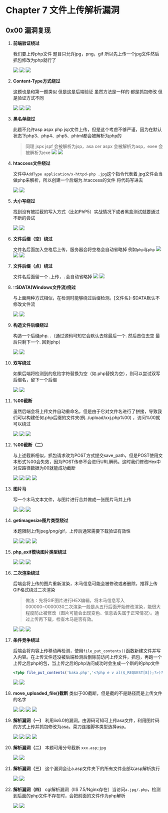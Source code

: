 # Chapter 7 文件上传解析漏洞
## 0x00 漏洞复现

1. **前端验证绕过**

    我们要上传php文件 题目只允许jpg，png，gif 所以先上传一个jpg文件然后抓包修改为php就行了

	![](https://nc0.cdn.zkaq.cn/md/5371/b48d1a6fd5dd3eff08c32a48507b0746_69169.png)
	![](https://nc0.cdn.zkaq.cn/md/5371/ab63f527fc252ee878625560a94edb70_64682.png)
	![](https://nc0.cdn.zkaq.cn/md/5371/364f1aadea398f66e1ddc9f845dcd9fc_71847.png)

2. **Content-Type方式绕过**

   这题也是和第一题类似 但是这是后端验证 虽然方法是一样的 都是抓包修改 但是验证方式不同

   ![](https://nc0.cdn.zkaq.cn/md/5371/eb112301a4a9a1ca47552b68991ab68d_57413.png)
   ![](https://nc0.cdn.zkaq.cn/md/5371/2f7201605383fc05a93a292497efff20_92092.png)
   ![](https://nc0.cdn.zkaq.cn/md/5371/620dedc7d4698c338b8f7c19d6eb7e57_68298.png)

3. **黑名单绕过**

   此题不允许asp aspx php jsp文件上传，但是这个考虑不够严谨，因为在默认状态下php3、php4、php5、phtml都会被解析为php的

   > 同理 jspx jspf 会被解析为jsp，asa cer aspx 会被解析为asp，exee 会被解析为exe
   ![](https://nc0.cdn.zkaq.cn/md/5371/4b7a330dbfca89f0c66dc556af6bfea2_15252.png)
   ![](https://nc0.cdn.zkaq.cn/md/5371/59c263d54d20b2a2211b66337d587e3e_43622.png)

4. **htaccess文件绕过**

   文件中```AddType application/x-httpd-php .jpg```这个指令代表着.jpg文件会当做php来解析，所以创建一个后缀为.htaccess的文件 将代码写进去

   ![](https://nc0.cdn.zkaq.cn/md/5371/de07e5e5040fdcc7a81165737e4c25bb_29450.png)
   ![](https://nc0.cdn.zkaq.cn/md/5371/f05b96027ba4e4f6da4ef2094c346a26_34615.png)

5. **大小写绕过**

   找到没有被拦截的写入方式（比如PhP5）实战情况下或者黑盒测试就要通过不断的尝试

   ![](https://nc0.cdn.zkaq.cn/md/5371/a09486fb02bc848a39ab0c2c1a53daa7_76415.png)
   ![](https://nc0.cdn.zkaq.cn/md/5371/5c0001b016f58dc200074e04ed1986a2_37845.png)

6. **文件后缀（空）绕过**

   文件名后面加入空格后上传，服务器会将空格会自动省略掉 例如`php`与`php`
   ![](https://nc0.cdn.zkaq.cn/md/5371/a91fe3c90588f18dea180562bf42ae40_86778.png)
   ![](https://nc0.cdn.zkaq.cn/md/5371/d7595671412589397b954de337bd8d65_85441.png)
   ![](https://nc0.cdn.zkaq.cn/md/5371/cd2d122d6aa9441f512e80f404d4e076_82360.png)

7. **文件后缀（点）绕过**

   文件名后面留一个`.`上传，`.`会自动省略掉
   ![](https://nc0.cdn.zkaq.cn/md/5371/ad09d47a4a76d50d95ee10af1a2f2532_42400.png)
   ![](https://nc0.cdn.zkaq.cn/md/5371/f909f8390583825d49bb1964061530ae_53332.png)

8. **::$DATA(Windows文件流)绕过**

   与上面两种方式相似，在检测时能够绕过后缀检测。[文件名]::$DATA默认不修改文件流

	![](https://nc0.cdn.zkaq.cn/md/5371/6e221f67aa9e70f772bef4a41ae529a8_81651.png)
	![](https://nc0.cdn.zkaq.cn/md/5371/4981ae37db33fc44dafccf999677a2f9_69189.png)

9. **构造文件后缀绕过**

   构造一个后缀php. .（通过源码可知它会默认去除最后一个. 然后首位去空 最后只剩下一个. 回到php）

   ![](https://nc0.cdn.zkaq.cn/md/5371/62674995e7df4cd78770d67f752cbd69_63319.png)
   ![](https://nc0.cdn.zkaq.cn/md/5371/5dc9ab998eb58e26e5f767aad1fc637b_71290.png)

10. **双写绕过**

    如果后端将检测到的危险字符替换为空（如.php替换为空），则可以尝试双写后缀名，留下一个后缀

	![](https://nc0.cdn.zkaq.cn/md/5371/8c40ebca7473f15cd19064e982ff0967_44600.png)
	![](https://nc0.cdn.zkaq.cn/md/5371/4b47078f15ec978f6a694415a6197388_49619.png)

11. **%00截断**

    虽然后端会将上传文件自动重命名，但是由于它对文件名进行了拼接，导致我们可以构建任何.php后缀的文件夹(例../upload/xxj.php%00) ，访问%00就可以绕过

	![](https://nc0.cdn.zkaq.cn/md/5371/a63cea95c6824439c63dcc9793aa87e4_15957.png)
	![](https://nc0.cdn.zkaq.cn/md/5371/1f2b59b5428bc12de4d4002beaa37768_28566.png)
	![](https://nc0.cdn.zkaq.cn/md/5371/bc5004871faa75b9c9cdbed31aa53dd5_62370.png)

12. **%00截断（二）**

    与上述截断相似，抓包请求改为POST方式提交save_path，但是POST使用文本形式%00会失效，因为POST传参不会进行URL解码。这时我们修改Hex中对应路径数据为00就能成功截断

	![](https://nc0.cdn.zkaq.cn/md/5371/e8aa514a6fe87b8e25c78213e174fb6f_95084.png)
	![](https://nc0.cdn.zkaq.cn/md/5371/587411a20ec0701a2493315a2056c9aa_58119.png)
	![](https://nc0.cdn.zkaq.cn/md/5371/883e1ab1d56b482e9b73a0449aa10511_64822.png)
	![](https://nc0.cdn.zkaq.cn/md/5371/8bcfb42c375a625f347807ffda00be61_63869.png)

13. **图片马**

    写一个木马文本文件，与图片进行合并做成一张图片马并上传

	![](https://nc0.cdn.zkaq.cn/md/5371/a3e4e012c9497d00e0448e84c06f7f86_40877.png)
	![](https://nc0.cdn.zkaq.cn/md/5371/64d509cda3c19f1dfc830aeb3c047560_20778.png)
	![](https://nc0.cdn.zkaq.cn/md/5371/1501535104959d9787d27eecffecd76a_59631.png)

14. **getimagesize图片类型绕过**

    本题限制上传jpeg/png/gif，上传后通常需要下载验证有效性

	![](https://nc0.cdn.zkaq.cn/md/5371/219e1d1d6cf19fdfaefe8d83a01c89e7_65576.png)
	![](https://nc0.cdn.zkaq.cn/md/5371/77aec0776a7dfc084e6cb1b938610cd4_58707.png)
	![](https://nc0.cdn.zkaq.cn/md/5371/0675f952f9e1236c9342caaa03be40a9_33985.png)
	![](https://nc0.cdn.zkaq.cn/md/5371/54d7a97df703611116a224fa8c2d8f10_45621.png)

15. **php_exif模块图片类型绕过**

	![](https://nc0.cdn.zkaq.cn/md/5371/7a4f890ed21b06b6ff79dc7b0a677243_42548.png)
	![](https://nc0.cdn.zkaq.cn/md/5371/67c2637ba42aa1ece19b5b7e3e05518b_24972.png)
	![](https://nc0.cdn.zkaq.cn/md/5371/fc20e2df19b6eaf48e72218a8f7bc9a8_72615.png)

16. **二次渲染绕过**

    后端会将上传的图片重新渲染，木马信息可能会被修改或者删除，推荐上传GIF格式绕过二次渲染

    > 做法：先将GIF图片进行HEX编辑，将木马信息写入000000~0000030二次渲染一般是从五行后面开始修改渲染，能很大程度防止被修改（图片可能会出现变色、信息丢失属于正常情况）。通过上传再下载，检查木马是否有效。

	![](https://nc0.cdn.zkaq.cn/md/5371/8759ca8e4b4bc01ef7210c57ece451b9_38984.png)
	![](https://nc0.cdn.zkaq.cn/md/5371/aca71de13521ccb703de26e4c38310d7_36192.png)
	![](https://nc0.cdn.zkaq.cn/md/5371/8ef374da5b2eab3085b91a13476b65b6_50095.png)

17. **条件竞争绕过**

    后端会将内容上传移动再检测，使用`file_put_contents()`函数新建文件并写入内容。在上传文件还没被后端检测后删除前访问上传文件，抓包，再跑一个上传之后php的包，当上传之后的php访问成功时会生成一个新的的php文件

    ```php
    <?php file_put_contents('baka.php','<?php e v al($_REQUEST[8]);?>)?'>
    ```

	![](https://nc0.cdn.zkaq.cn/md/5371/46fbb2a26444266edbf1d0b74438bf06_36224.png)
	![](https://nc0.cdn.zkaq.cn/md/5371/07f365389b5c5a91cc96a57e95c9990b_99638.png)
18. **move_uploaded_file()截断**
    类似于00截断，但是截的不是路径而是上传文件的名字

	![](https://nc0.cdn.zkaq.cn/md/5371/75f40b3c53fa76d138fcd94dae24360e_84160.png)
	![](https://nc0.cdn.zkaq.cn/md/5371/3e6cb2bd851379b6d92c0479cfe491dc_69473.png)
	![](https://nc0.cdn.zkaq.cn/md/5371/6fe4b8541671d95c3c510c6c1dc18df7_40856.png)
	![](https://nc0.cdn.zkaq.cn/md/5371/0f26e76cd5acc973cbf685efc8c1e7cf_38589.png)
20. **解析漏洞（一）**
    利用iis6.0的漏洞。由源码可知可上传asa文件，利用图片码的方式上传并抓包修改为asa。菜刀连接脚本类型选择asp。

	![](https://nc0.cdn.zkaq.cn/md/5371/74fafabeec3a984b03707b02190173e7_10284.png)
	![](https://nc0.cdn.zkaq.cn/md/5371/5a44914799cf7eb04b50fa37e538acd3_44961.png)
	![](https://nc0.cdn.zkaq.cn/md/5371/ea824a8de41dd37c35878c99c39273a7_28001.png)
	![](https://nc0.cdn.zkaq.cn/md/5371/72d724644511c81dac0480e31b07f7ab_63041.png)

21. **解析漏洞（二）**
    本题可用分号截断 `xxx.asp;jpg`

	![](https://nc0.cdn.zkaq.cn/md/5371/ef98c544dfe29bba2549715828754311_21662.png)
	![](https://nc0.cdn.zkaq.cn/md/5371/ea2bf3f77befca1d4ab01a14445f4978_58204.png)

22. **解析漏洞（三）**
    这个漏洞会让a.asp文件夹下的所有文件全部以asp解析执行

	![](https://nc0.cdn.zkaq.cn/md/5371/d4188ed1b030be807339f74d04167bd8_14613.png)
	![](https://nc0.cdn.zkaq.cn/md/5371/a4837e98fbdc1a4e11dc01d3be7cfc67_68675.png)

23. **解析漏洞（四）**
    cgi解析漏洞（IIS 7.5/Nginx存在）当访问`a.jpg/.php`，检测到后面的php文件不存在时，会把前面的文件作为php解析

	![](https://nc0.cdn.zkaq.cn/md/5371/4ceaeca1b00d146c30dcf864209d4607_90231.png)
	![](https://nc0.cdn.zkaq.cn/md/5371/693dd42f8f3249dd6e98bb9c101b410f_30209.png)
